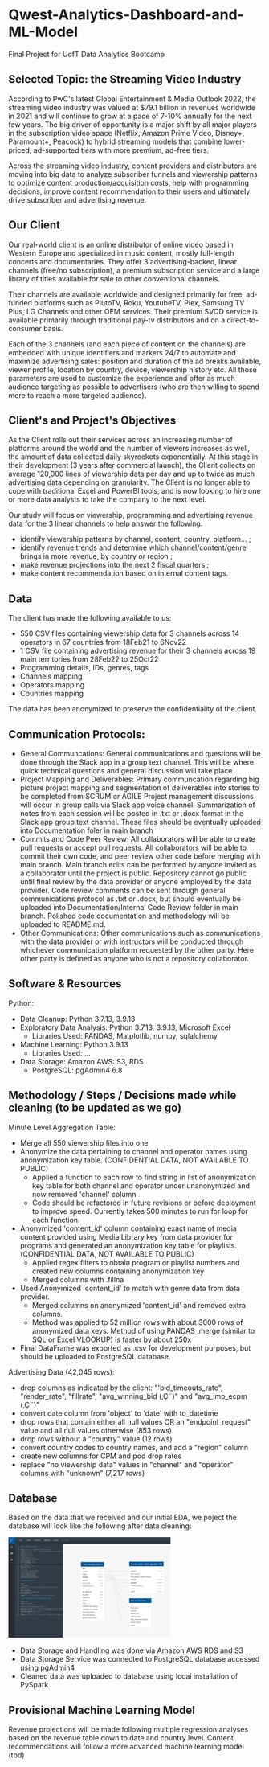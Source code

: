 # Qwest-Analytics-Dashboard-and-ML-Model
Final Project for UofT Data Analytics Bootcamp


## Selected Topic: the Streaming Video Industry

According to PwC's latest Global Entertainment & Media Outlook 2022, the streaming video industry was valued at $79.1 billion in revenues worldwide in 2021 and will continue to grow at a pace of 7-10% annually for the next few years. The big driver of opportunity is a major shift by all major players in the subscription video space (Netflix, Amazon Prime Video, Disney+, Paramount+, Peacock) to hybrid streaming models that combine lower-priced, ad-supported tiers with more premium, ad-free tiers.

Across the streaming video industry, content providers and distributors are moving into big data to analyze subscriber funnels and viewership patterns to optimize content production/acquisition costs, help with programming decisions, improve content recommendation to their users and ultimately drive subscriber and advertising revenue.


## Our Client

Our real-world client is an online distributor of online video based in Western Europe and specialized in music content, mostly full-length concerts and documentaries. They offer 3 advertising-backed, linear channels (free/no subscription), a premium subscription service and a large library of titles available for sale to other conventional channels.

Their channels are available worldwide and designed primarily for free, ad-funded platforms such as PlutoTV, Roku, YoutubeTV, Plex, Samsung TV Plus, LG Channels and other OEM services. Their premium SVOD service is available primarily through traditional pay-tv distributors and on a direct-to-consumer basis.

Each of the 3 channels (and each piece of content on the channels) are embedded with unique identifiers and markers 24/7 to automate and maximize advertising sales: position and duration of the ad breaks available, viewer profile, location by country, device, viewership history etc. All those parameters are used to customize the experience and offer as much audience targeting as possible to advertisers (who are then willing to spend more to reach a more targeted audience).


## Client's and Project's Objectives

As the Client rolls out their services across an increasing number of platforms around the world and the number of viewers increases as well, the amount of data collected daily skyrockets exponentially. At this stage in their development (3 years after commercial launch), the Client collects on average 120,000 lines of viewership data per day and up to twice as much advertising data depending on granularity. The Client is no longer able to cope with traditional Excel and PowerBI tools, and is now looking to hire one or more data analysts to take the company to the next level.

Our study will focus on viewership, programming and advertising revenue data for the 3 linear channels to help answer the following:
- identify viewership patterns by channel, content, country, platform... ;
- identify revenue trends and determine which channel/content/genre brings in more revenue, by country or region ;
- make revenue projections into the next 2 fiscal quarters ;
- make content recommendation based on internal content tags.


## Data

The client has made the following available to us:
- 550 CSV files containing viewership data for 3 channels across 14 operators in 67 countries from 18Feb21 to 6Nov22
- 1 CSV file containing advertising revenue for their 3 channels across 19 main territories from 28Feb22 to 25Oct22
- Programming details, IDs, genres, tags
- Channels mapping
- Operators mapping
- Countries mapping

The data has been anonymized to preserve the confidentiality of the client.


## Communication Protocols:

- General Communcations: General communications and questions will be done through the Slack app in a group text channel. This will be where quick technical questions and general discussion will take place
- Project Mapping and Deliverables: Primary communcation regarding big picture project mapping and segmentation of deliverables into stories to be completed from SCRUM or AGILE Project management discussions will occur in group calls via Slack app voice channel.  Summarization of notes from each session will be posted in .txt or .docx format in the Slack app group text channel. These files should be eventually uploaded into Documentation foler in main branch
- Commits and Code Peer Review: All collaborators will be able to create pull requests or accept pull requests. All collaborators will be able to commit their own code, and peer review other code before merging with main branch. Main branch edits can be performed by anyone invited as a collaborator until the project is public. Repository cannot go public until final review by the data provider or anyone employed by the data provider. Code review comments can be sent through general communications protocol as .txt or .docx, but should eventually be uploaded into Documentation/Internal Code Review folder in main branch.  Polished code documentation and methodology will be uploaded to README.md.
- Other Communications: Other communications such as communications with the data provider or with instructors will be conducted through whichever communication platform requested by the other party. Here other party is defined as anyone who is not a repository collaborator.


## Software & Resources

Python:
- Data Cleanup: Python 3.7.13, 3.9.13
- Exploratory Data Analysis: Python 3.7.13, 3.9.13, Microsoft Excel
	- Libraries Used: PANDAS, Matplotlib, numpy, sqlalchemy
- Machine Learning: Python 3.9.13
	- Libraries Used: ... 
- Data Storage: Amazon AWS: S3, RDS
	- PostgreSQL: pgAdmin4 6.8 


## Methodology / Steps / Decisions made while cleaning (to be updated as we go)

Minute Level Aggregation Table:
- Merge all 550 viewership files into one
- Anonymize the data pertaining to channel and operator names using anonymization key table. (CONFIDENTIAL DATA, NOT AVAILABLE TO PUBLIC)
	- Applied a function to each row to find string in list of anonymization key table for both channel and operator under unanonymized and now removed 'channel' column
	- Code should be refactored in future revisions or before deployment to improve speed. Currently takes 500 minutes to run for loop for each function.
- Anonymized 'content_id' column containing exact name of media content provided using Media Library key from data provider for programs and generated an anonymization key table for playlists. (CONFIDENTIAL DATA, NOT AVAILABLE TO PUBLIC)
	- Applied regex filters to obtain program or playlist numbers and created new columns containing anonymization key
	- Merged columns with .fillna
- Used Anonymized 'content_id' to match with genre data from data provider.
	- Merged columns on anonymized 'content_id' and removed extra columns.
	- Method was applied to 52 million rows with about 3000 rows of anonymized data keys.  Method of using PANDAS .merge (similar to SQL or Excel VLOOKUP) is faster by about 250x
- Final DataFrame was exported as .csv for development purposes, but should be uploaded to PostgreSQL database.

Advertising Data (42,045 rows):
- drop columns as indicated by the client: "'bid_timeouts_rate", "render_rate", "fillrate", "avg_winning_bid (‚Ç¨)" and "avg_imp_ecpm (‚Ç¨)"
- convert date column from 'object' to 'date' with to_datetime
- drop rows that contain either all null values OR an "endpoint_request" value and all null values otherwise (853 rows)
- drop rows without a "country" value (12 rows)
- convert country codes to country names, and add a "region" column
- create new columns for CPM and pod drop rates
- replace "no viewership data" values in "channel" and "operator" columns with "unknown" (7,217 rows)


## Database

Based on the data that we received and our initial EDA, we poject the database will look like the following after data cleaning:

<img src="Initial EDA/Images and Screenshots/ERD v2.png" height=200>

- Data Storage and Handling was done via Amazon AWS RDS and S3
- Data Storage Service was connected to PostgreSQL database accessed using pgAdmin4
- Cleaned data was uploaded to database using local installation of PySpark

## Provisional Machine Learning Model

Revenue projections will be made following multiple regression analyses based on the revenue table down to date and country level.
Content recommendations will follow a more advanced machine learning model (tbd)

